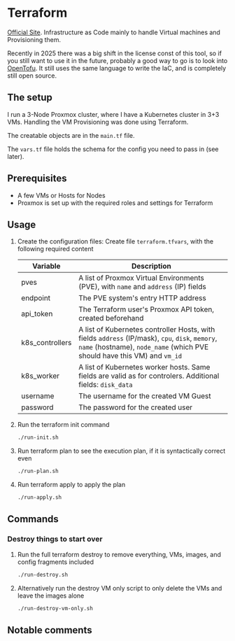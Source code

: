 # Terraform

[Official Site](https://developer.hashicorp.com/terraform). Infrastructure as Code mainly to handle Virtual machines and Provisioning them.

Recently in 2025 there was a big shift in the license const of this tool, so if you still want to use it in the future, probably a good way to go is to look into [OpenTofu](https://opentofu.org/). It still uses the same language to write the IaC, and is completely still open source.

## The setup

I run a 3-Node Proxmox cluster, where I have a Kubernetes cluster in 3+3 VMs. Handling the VM Provisioning was done using Terraform.

The creatable objects are in the `main.tf` file.

The `vars.tf` file holds the schema for the config you need to pass in (see later).

## Prerequisites

- A few VMs or Hosts for Nodes
- Proxmox is set up with the required roles and settings for Terraform

## Usage

1. Create the configuration files: Create file `terraform.tfvars`, with the following required content

    | Variable | Description |
    |----------|-------------|
    |pves|A list of Proxmox Virtual Environments (PVE), with `name` and `address` (IP) fields|
    |endpoint|The PVE system's entry HTTP address|
    |api_token|The Terraform user's Proxmox API token, created beforehand|
    |k8s_controllers|A list of Kubernetes controller Hosts, with fields `address` (IP/mask), `cpu`, `disk`, `memory`, `name` (hostname), `node_name` (which PVE should have this VM) and `vm_id`|
    |k8s_worker|A list of Kubernetes worker hosts. Same fields are valid as for controlers. Additional fields: `disk_data`|
    |username|The username for the created VM Guest|
    |password|The password for the created user|

2. Run the terraform init command

    ```bash
    ./run-init.sh
    ```

3. Run terraform plan to see the execution plan, if it is syntactically correct even

    ```bash
    ./run-plan.sh
    ```

4. Run terraform apply to apply the plan

    ```bash
    ./run-apply.sh
    ```

## Commands

### Destroy things to start over

1. Run the full terraform destroy to remove everything, VMs, images, and config fragments included

    ```bash
    ./run-destroy.sh
    ```

2. Alternatively run the destroy VM only script to only delete the VMs and leave the images alone

    ```bash
    ./run-destroy-vm-only.sh
    ```

## Notable comments
